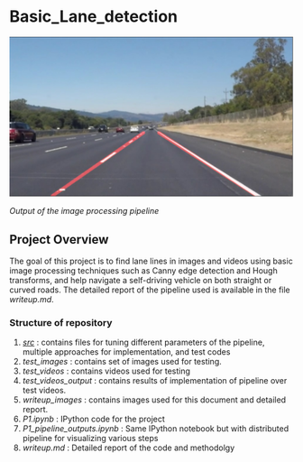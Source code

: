 # Basic_Lane_detection
![image_lane](https://github.com/niteshjha08/Basic_Lane_detection/blob/master/writeup_images/hough6.PNG)

*Output of the image processing pipeline*
## Project Overview
The goal of this project is to find lane lines in images and videos using basic image processing techniques such as Canny edge detection and Hough transforms, and help navigate a self-driving vehicle on both straight or curved roads. The detailed report of the pipeline used is available in the file *writeup.md*.

### Structure of repository
1. [*src*](https://github.com/niteshjha08/Basic_Lane_detection/tree/master/src) : contains files for tuning different parameters of the pipeline, multiple approaches for implementation, and test codes
2. *test_images* : contains set of images used for testing.
3. *test_videos* : contains videos used for testing
4. *test_videos_output* :  contains results of implementation of pipeline over test videos.
5. *writeup_images* : contains images used for this document and detailed report.
6. *P1.ipynb* : IPython code for the project
7. *P1_pipeline_outputs.ipynb* : Same IPython notebook but with distributed pipeline for visualizing various steps
8. *writeup.md* : Detailed report of the code and methodolgy

